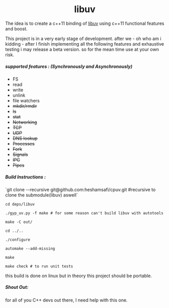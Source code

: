 <center><h1>libuv</h1></center>
<p>
The idea is to create a c++11 binding of <a href="https://github.com/libuv/libuv">libuv</a> using c++11 functional features and boost.
</p>

<p>
This project is in a very early stage of development. after we - oh who am i kidding - after I finish implementing all the following features and exhaustive testing i may release a beta version.
so for the mean time use at your own risk.
</p>
<h5>
supported features : (Synchronously and Asynchronously)
</h5>

* FS
 * read
 * write
 * unlink
 * file watchers
 * ~~mkdir/rmdir~~
 * ~~ls~~
 * ~~stat~~
* ~~Networking~~
 * ~~TCP~~
 * ~~UDP~~
 * ~~DNS lookup~~
* ~~Processes~~
 * ~~Fork~~
 * ~~Signals~~
 * ~~IPC~~
 * ~~Pipes~~

<h5>
Build Instructions :
</h5>
`git clone --recursive git@github.com:heshamsafi/cpuv.git #recursive to clone the submodule(libuv) aswell`

`cd deps/libuv`

`./gyp_uv.py -f make # for some reason can't build libuv with autotools`

`make -C out/`

`cd ../..`

`./configure`

`automake --add-missing`

`make`

`make check # to run unit tests`

this build is done on linux but in theory this project should be portable.

<h5>
Shout Out:
</h5>
<p>
for all of you C++ devs out there, I need help with this one.
</p>
